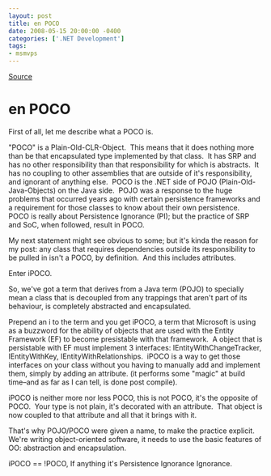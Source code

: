 ```yaml
---
layout: post
title: en POCO
date: 2008-05-15 20:00:00 -0400
categories: ['.NET Development']
tags:
- msmvps
---
```

[Source](http://blogs.msmvps.com/peterritchie/2008/05/16/en-poco/ "Permalink to en POCO")

# en POCO

First of all, let me describe what a POCO is.

"POCO" is a Plain-Old-CLR-Object.  This means that it does nothing more than be that encapsulated type implemented by that class.  It has SRP and has no other responsibility than that responsibility for which is abstracts.  It has no coupling to other assemblies that are outside of it's responsibility, and ignorant of anything else.  POCO is the .NET side of POJO (Plain-Old-Java-Objects) on the Java side.  POJO was a response to the huge problems that occurred years ago with certain persistence frameworks and a requirement for those classes to know about their own persistence.  POCO is really about Persistence Ignorance (PI); but the practice of SRP and SoC, when followed, result in POCO.

My next statement might see obvious to some; but it's kinda the reason for my post: any class that requires dependencies outside its responsibility to be pulled in isn't a POCO, by definition.  And this includes attributes.

Enter iPOCO.  

So, we've got a term that derives from a Java term (POJO) to specially mean a class that is decoupled from any trappings that aren't part of its behaviour, is completely abstracted and encapsulated.

Prepend an i to the term and you get iPOCO, a term that Microsoft is using as a buzzword for the ability of objects that are used with the Entity Framework (EF) to become presistable with that framework.  A object that is persistable with EF must implement 3 interfaces: IEntityWithChangeTracker, IEntityWithKey, IEntityWithRelationships.  iPOCO is a way to get those interfaces on your class without you having to manually add and implement them, simply by adding an attribute. (it performs some "magic" at build time–and as far as I can tell, is done post compile).

iPOCO is neither more nor less POCO, this is not POCO, it's the opposite of POCO.  Your type is not plain, it's decorated with an attribute.  That object is now coupled to that attribute and all that it brings with it.

That's why POJO/POCO were given a name, to make the practice explicit.  We're writing object-oriented software, it needs to use the basic features of OO: abstraction and encapsulation.

iPOCO == !POCO, If anything it's Persistence Ignorance Ignorance.

 


